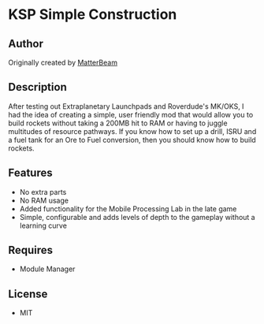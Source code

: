 # KSP Simple Construction

## Author
Originally created by [MatterBeam](http://forum.kerbalspaceprogram.com/index.php?/profile/133334-matterbeam/)

## Description
After testing out Extraplanetary Launchpads and Roverdude's MK/OKS, I had the idea of creating a simple, user friendly mod that would allow you to build rockets without taking a 200MB hit to RAM or having to juggle multitudes of resource pathways. If you know how to set up a drill, ISRU and a fuel tank for an Ore to Fuel conversion, then you should know how to build rockets.

## Features
- No extra parts
- No RAM usage
- Added functionality for the Mobile Processing Lab in the late game
- Simple, configurable and adds levels of depth to the gameplay without a learning curve

## Requires
- Module Manager

## License
- MIT
